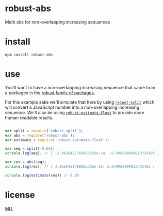 # robust-abs

Math.abs for non-overlapping increasing sequences

# install

`npm install robust-abs`

# use

You'll want to have a non-overlapping increasing sequence that came
from a packages in the [robust family of packages](http://npmsearch.com/?q=keywords:robust).

For this example sake we'll simulate that here by using [`robust-split`](https://github.com/tmpvar/robust-split)
which will convert a JavaScript number into a non-overlapping increasing sequence.  We'll also be using [`robust-estimate-float`](https://github.com/tmpvar/robust-estimate-float)
to provide more human readable results.

```javascript

var split = require('robust-split');
var abs = require('robust-abs');
var estimate = require('robust-estimate-float');

var seq = split(-0.05);
console.log(seq); // [ -1.8626451769865326e-10, -0.049999999813735485 ]

var res = abs(seq);
console.log(res); // [ 1.8626451769865326e-10, 0.049999999813735485 ]

console.log(estimate(res)) // 0.05

```

# license

[MIT](LICENSE.txt)
